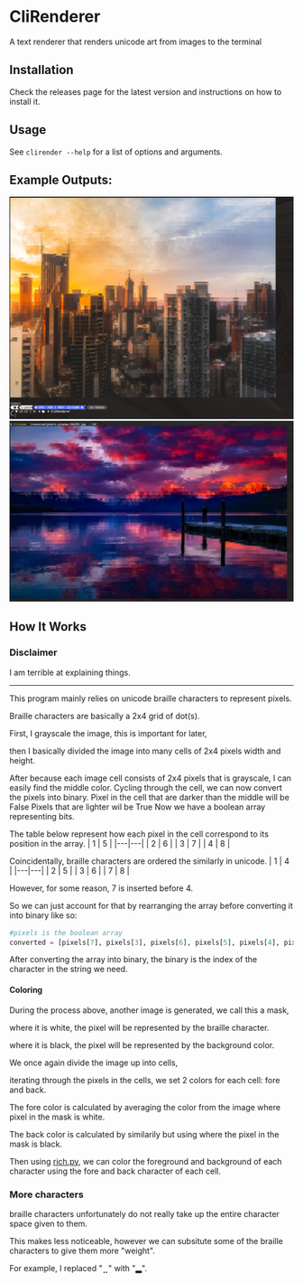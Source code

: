 # CliRenderer

A text renderer that renders unicode art from images to the terminal

## Installation
Check the releases page for the latest version and instructions on how to install it.

## Usage
See `clirender --help` for a list of options and arguments.


## Example Outputs:
![img.png](resources/img.png)
![img.png](resources/img2.png)

## How It Works

### Disclaimer
I am terrible at explaining things.

----

This program mainly relies on unicode braille characters to represent pixels.

Braille characters are basically a 2x4 grid of dot(s).

First, I grayscale the image, this is important for later,

then I basically divided the image into many cells of 2x4 pixels width and height.

After because each image cell consists of 2x4 pixels that is grayscale, I can easily find the middle color.
Cycling through the cell, we can now convert the pixels into binary.
Pixel in the cell that are darker than the middle will be False
Pixels that are lighter wil be True
Now we have a boolean array representing bits.

The table below represent how each pixel in the cell correspond to its position in the array.
| 1 | 5 |
|---|---|
| 2 | 6 |
| 3 | 7 |
| 4 | 8 |

Coincidentally, braille characters are ordered the similarly in unicode.
| 1 | 4 |
|---|---|
| 2 | 5 |
| 3 | 6 |
| 7 | 8 |

However, for some reason, 7 is inserted before 4.

So we can just account for that by rearranging the array before converting it into binary like so:
```python
#pixels is the boolean array
converted = [pixels[7], pixels[3], pixels[6], pixels[5], pixels[4], pixels[2], pixels[1], pixels[0]]
```

After converting the array into binary, the binary is the index of the character in the string we need.

#### Coloring

During the process above, another image is generated, we call this a mask,

where it is white, the pixel will be represented by the braille character.

where it is black, the pixel will be represented by the background color.

We once again divide the image up into cells,

iterating through the pixels in the cells, we set 2 colors for each cell: fore and back.

The fore color is calculated by averaging the color from the image where pixel in the mask is white.

The back color is calculated by similarily but using where the pixel in the mask is black.

Then using [rich.py](https://github.com/Textualize/rich), we can color the foreground and background of each character using the fore and back character of each cell.

### More characters
braille characters unfortunately do not really take up the entire character space given to them.

This makes less noticeable, however we can subsitute some of the braille characters to give them more "weight".

For example, I replaced "⣀" with "▂".




